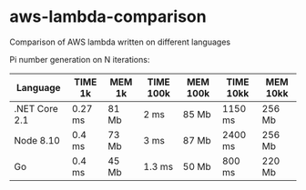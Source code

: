 # aws-lambda-comparison
Comparison of AWS lambda written on different languages

Pi number generation on N iterations:

|Language      |TIME 1k     |MEM 1k     |TIME 100k   |MEM 100k      |TIME 10kk   | MEM 10kk   |
|--------------|------------|-----------|-------------|-------------|------------|------------|
|.NET Core 2.1 |0.27 ms     |81 Mb      |2 ms         |85 Mb        |1150 ms     |256 Mb      |
|Node 8.10     |0.4 ms      |73 Mb      |3 ms         |87 Mb        |2400 ms     |256 Mb      |
|Go            |0.4 ms      |45 Mb      |1.3 ms       |50 Mb        |800 ms      |220 Mb      |
